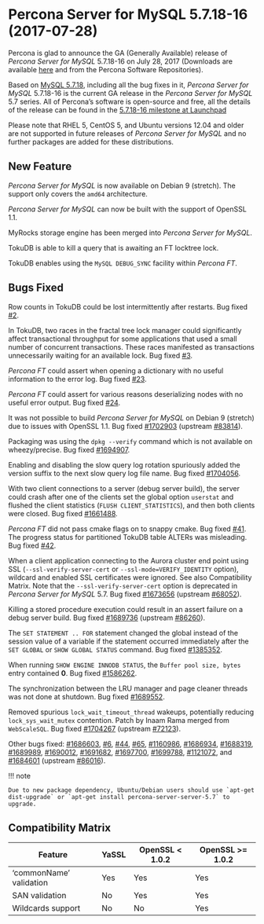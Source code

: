 # Percona Server for MySQL 5.7.18-16 (2017-07-28)

Percona is glad to announce the GA (Generally Available) release of *Percona Server for MySQL* 5.7.18-16 on July 28, 2017 (Downloads are available [here](http://www.percona.com/downloads/Percona-Server-5.7/Percona-Server-5.7.18-16/)
and from the Percona Software Repositories).

Based on [MySQL 5.7.18](http://dev.mysql.com/doc/relnotes/mysql/5.7/en/news-5-7-18.html), including
all the bug fixes in it, *Percona Server for MySQL* 5.7.18-16 is the current GA release
in the *Percona Server for MySQL* 5.7 series. All of Percona’s software is open-source
and free, all the details of the release can be found in the [5.7.18-16
milestone at
Launchpad](https://launchpad.net/percona-server/+milestone/5.7.18-16)

Please note that RHEL 5, CentOS 5, and Ubuntu versions 12.04 and older are not
supported in future releases of *Percona Server for MySQL* and no further packages are
added for these distributions.

## New Feature

*Percona Server for MySQL* is now available on Debian 9 (stretch). The support only
covers the `amd64` architecture.

*Percona Server for MySQL* can now be built with the support of OpenSSL 1.1.

MyRocks storage engine has been merged into *Percona Server for MySQL*.

TokuDB is able to kill a query that is awaiting an FT locktree lock.

TokuDB enables using the `MySQL DEBUG_SYNC` facility within *Percona FT*.

## Bugs Fixed

Row counts in TokuDB could be lost intermittently after restarts. Bug fixed
[#2](https://jira.percona.com/browse/TDB-2).

In TokuDB, two races in the fractal tree lock manager could significantly
affect transactional throughput for some applications that used a small number
of concurrent transactions.  These races manifested as transactions
unnecessarily waiting for an available lock. Bug fixed [#3](https://jira.percona.com/browse/TDB-3).

*Percona FT* could assert when opening a dictionary with no useful information
to the error log. Bug fixed [#23](https://jira.percona.com/browse/TDB-23).

*Percona FT* could assert for various reasons deserializing nodes with no
useful error output. Bug fixed [#24](https://jira.percona.com/browse/TDB-24).

It was not possible to build *Percona Server for MySQL* on Debian 9 (stretch) due to
issues with OpenSSL 1.1. Bug fixed [#1702903](https://bugs.launchpad.net/percona-server/+bug/1702903) (upstream [#83814](http://bugs.mysql.com/bug.php?id=83814)).

Packaging was using the `dpkg --verify` command which is not available on
wheezy/precise. Bug fixed [#1694907](https://bugs.launchpad.net/percona-server/+bug/1694907).

Enabling and disabling the slow query log rotation spuriously added the version
suffix to the next slow query log file name. Bug fixed [#1704056](https://bugs.launchpad.net/percona-server/+bug/1704056).

With two client connections to a server (debug server build), the server could
crash after one of the clients set the global option `userstat` and flushed
the client statistics (`FLUSH CLIENT_STATISTICS`), and then both clients were
closed. Bug fixed [#1661488](https://bugs.launchpad.net/percona-server/+bug/1661488).

*Percona FT* did not pass cmake flags on to snappy cmake. Bug fixed
[#41](https://jira.percona.com/browse/TDB-41).  The progress status for partitioned TokuDB table ALTERs was
misleading. Bug fixed [#42](https://jira.percona.com/browse/TDB-42).

When a client application connecting to the Aurora cluster end point
using SSL (`--ssl-verify-server-cert` or
`--ssl-mode=VERIFY_IDENTITY` option), wildcard and  enabled SSL certificates were ignored. See
also Compatibility Matrix.  Note that the
`--ssl-verify-server-cert` option is deprecated in *Percona Server for MySQL*
5.7. Bug fixed [#1673656](https://bugs.launchpad.net/percona-server/+bug/1673656) (upstream [#68052](http://bugs.mysql.com/bug.php?id=68052)).

Killing a stored procedure execution could result in an assert failure on a
debug server build. Bug fixed [#1689736](https://bugs.launchpad.net/percona-server/+bug/1689736) (upstream [#86260](http://bugs.mysql.com/bug.php?id=86260)).

The `SET STATEMENT .. FOR` statement changed the global instead of the
session value of a variable if the statement occurred immediately after the
`SET GLOBAL` or `SHOW GLOBAL STATUS` command. Bug fixed [#1385352](https://bugs.launchpad.net/percona-server/+bug/1385352).

When running `SHOW ENGINE INNODB STATUS`, the `Buffer pool size, bytes`
entry contained **0**. Bug fixed [#1586262](https://bugs.launchpad.net/percona-server/+bug/1586262).

The synchronization between the LRU manager and page cleaner threads was not
done at shutdown. Bug fixed [#1689552](https://bugs.launchpad.net/percona-server/+bug/1689552).

Removed spurious `lock_wait_timeout_thread` wakeups, potentially reducing
`lock_sys_wait_mutex` contention. Patch by Inaam Rama merged from
`WebScaleSQL`. Bug fixed [#1704267](https://bugs.launchpad.net/percona-server/+bug/1704267) (upstream [#72123](http://bugs.mysql.com/bug.php?id=72123)).

Other bugs fixed:
[#1686603](https://bugs.launchpad.net/percona-server/+bug/1686603),
[#6](https://jira.percona.com/browse/TDB-6),
[#44](https://jira.percona.com/browse/TDB-44),
[#65](https://jira.percona.com/browse/TDB-65),
[#1160986](https://bugs.launchpad.net/percona-server/+bug/1160986),
[#1686934](https://bugs.launchpad.net/percona-server/+bug/1686934),
[#1688319](https://bugs.launchpad.net/percona-server/+bug/1688319),
[#1689989](https://bugs.launchpad.net/percona-server/+bug/1689989),
[#1690012](https://bugs.launchpad.net/percona-server/+bug/1690012),
[#1691682](https://bugs.launchpad.net/percona-server/+bug/1691682),
[#1697700](https://bugs.launchpad.net/percona-server/+bug/1697700),
[#1699788](https://bugs.launchpad.net/percona-server/+bug/1699788),
[#1121072](https://bugs.launchpad.net/percona-server/+bug/1121072), and
[#1684601](https://bugs.launchpad.net/percona-server/+bug/1684601) (upstream [#86016](http://bugs.mysql.com/bug.php?id=86016)).

!!! note

    Due to new package dependency, Ubuntu/Debian users should use `apt-get dist-upgrade` or `apt-get install percona-server-server-5.7` to upgrade.

## Compatibility Matrix

| Feature                 | YaSSL | OpenSSL &lt; 1.0.2 | OpenSSL &gt;= 1.0.2 |
|-------------------------|-------|--------------------|---------------------|
| ‘commonName’ validation | Yes   | Yes                | Yes                 |
| SAN validation          | No    | Yes                | Yes                 |
| Wildcards support       | No    | No                 | Yes                 |

